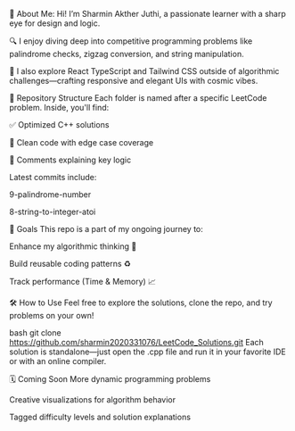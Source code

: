 🧠 About Me:
Hi! I’m Sharmin Akther Juthi, a passionate learner with a sharp eye for design and logic.


🔍 I enjoy diving deep into competitive programming problems like palindrome checks, zigzag conversion, and string manipulation.


🎨 I also explore React TypeScript and Tailwind CSS outside of algorithmic challenges—crafting responsive and elegant UIs with cosmic vibes.


📂 Repository Structure
Each folder is named after a specific LeetCode problem. Inside, you'll find:

✅ Optimized C++ solutions

🧪 Clean code with edge case coverage

💬 Comments explaining key logic

Latest commits include:

9-palindrome-number

8-string-to-integer-atoi



🚀 Goals
This repo is a part of my ongoing journey to:

Enhance my algorithmic thinking 🧩

Build reusable coding patterns ♻️

Track performance (Time & Memory) 📈



🛠 How to Use
Feel free to explore the solutions, clone the repo, and try problems on your own!

bash
git clone https://github.com/sharmin2020331076/LeetCode_Solutions.git
Each solution is standalone—just open the .cpp file and run it in your favorite IDE or with an online compiler.



🗓️ Coming Soon
More dynamic programming problems

Creative visualizations for algorithm behavior

Tagged difficulty levels and solution explanations
